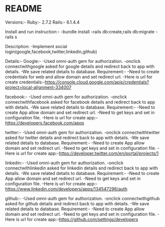 # README

Versions:-
   Ruby:- 2.7.2
   Rails:-  6.1.4.4
   
Install and run instruction:-
 -bundle install
 -rails db:create,rails db:migrate
 -rails s
 
Description:
  -Implement social login(google,facebook,twitter,linkedin,github)
  
Details:-
   Google:-
       -Used omni-auth gem for authorization.
       -onclick connectwithgoogle asked for google details and redirect back to app with details.
       -We save related details to database.
     Requirement:-
       -Need to create credentials for web and allow domain and set redirect url.
       -Here is url for create credentials:-https://console.cloud.google.com/apis/credentials?project=local-alignment-334007
       
 facebook:-
       -Used omni-auth gem for authorization.
       -onclick connectwithfacebook asked for facebook details and redirect back to app with details.
       -We save related details to database.
     Requirement:-
       -Need to create App allow domain and set redirect url.
       -Need to get keys and set in configuration file.
       -Here is url for create app:-https://developers.facebook.com/apps
       
 twitter:-
       -Used omni-auth gem for authorization.
       -onclick connectwithtwitter asked for twitter details and redirect back to app with details.
       -We save related details to database.
     Requirement:-
       -Need to create App allow domain and set redirect url.
       -Need to get keys and set in configuration file.
       -Here is url for create app:-https://developer.twitter.com/en/portal/projects/1
       
 linkedin:-
       -Used omni-auth gem for authorization.
       -onclick connectwithlinkedin asked for linkedin details and redirect back to app with details.
       -We save related details to database.
     Requirement:-
       -Need to create App allow domain and set redirect url.
       -Need to get keys and set in configuration file.
       -Here is url for create app:-https://www.linkedin.com/developers/apps/134547296/auth
       
github:-
       -Used omni-auth gem for authorization.
       -onclick connectwithgithub asked for github details and redirect back to app with details.
       -We save related details to database.
     Requirement:-
       -Need to create App allow domain and set redirect url.
       -Need to get keys and set in configuration file.
       -Here is url for create app:-https://github.com/settings/developers
 
